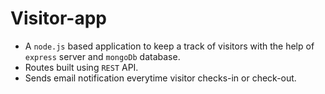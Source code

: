 # Visitor-app
- A `node.js` based application to keep a track of visitors with the help of `express` server and `mongoDb` database.
- Routes built using `REST` API.
- Sends email notification everytime visitor checks-in or check-out.
